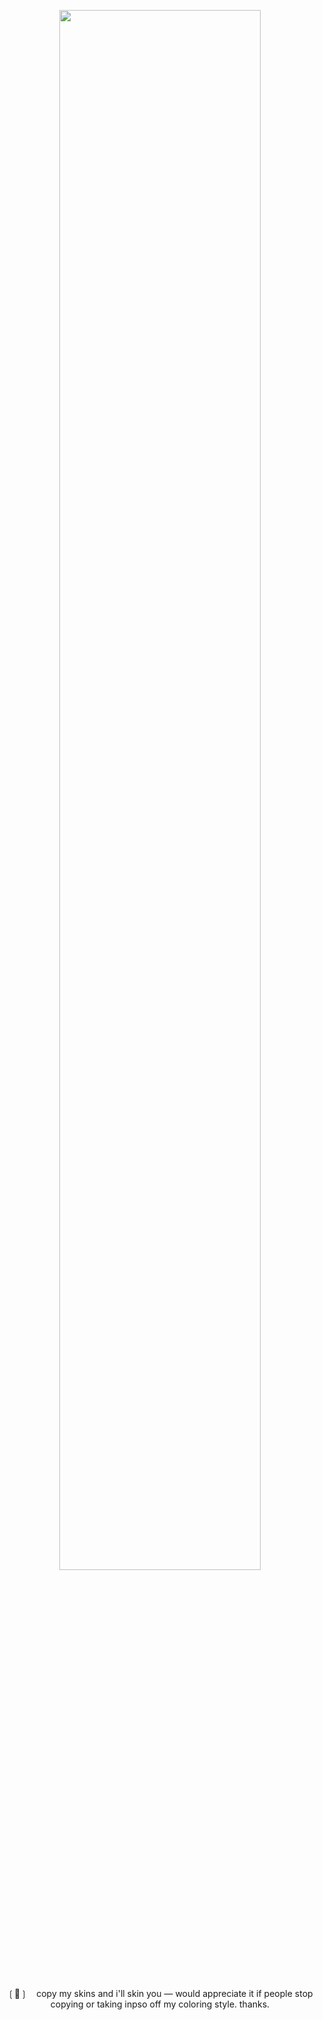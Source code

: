
<p align="center" width="100%">
<img width="80%" src="https://files.catbox.moe/euujn2.png">
</p>
⠀<p align="center">
❲🦭❳ ⠀copy my skins and i'll skin you — would appreciate it if people stop copying or taking inpso off my coloring style. thanks.</p>
